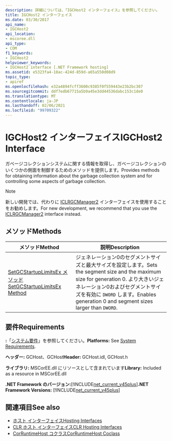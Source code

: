 ```yaml
---
description: 詳細については、「IGCHost2 インターフェイス」を参照してください。
title: IGCHost2 インターフェイス
ms.date: 03/30/2017
api_name:
- IGCHost2
api_location:
- mscoree.dll
api_type:
- COM
f1_keywords:
- IGCHost2
helpviewer_keywords:
- IGCHost2 interface [.NET Framework hosting]
ms.assetid: e5323fa4-18ac-424d-859d-a65a550d08d9
topic_type:
- apiref
ms.openlocfilehash: e32a4894fcff3600c9385f0f559443e23b2bc307
ms.sourcegitcommit: ddf7edb67715a5b9a45e3dd44536dabc153c1de0
ms.translationtype: MT
ms.contentlocale: ja-JP
ms.lasthandoff: 02/06/2021
ms.locfileid: "99709322"
---
```

# <a name="igchost2-interface"></a><span data-ttu-id="0259d-103">IGCHost2 インターフェイス</span><span class="sxs-lookup"><span data-stu-id="0259d-103">IGCHost2 Interface</span></span>

<span data-ttu-id="0259d-104">ガベージコレクションシステムに関する情報を取得し、ガベージコレクションのいくつかの側面を制御するためのメソッドを提供します。</span><span class="sxs-lookup"><span data-stu-id="0259d-104">Provides methods for obtaining information about the garbage collection system and for controlling some aspects of garbage collection.</span></span>  
  
> [!NOTE]
> <span data-ttu-id="0259d-105">新しい開発では、代わりに [ICLRGCManager2](iclrgcmanager2-interface.md) インターフェイスを使用することをお勧めします。</span><span class="sxs-lookup"><span data-stu-id="0259d-105">For new development, we recommend that you use the [ICLRGCManager2](iclrgcmanager2-interface.md) interface instead.</span></span>  
  
## <a name="methods"></a><span data-ttu-id="0259d-106">メソッド</span><span class="sxs-lookup"><span data-stu-id="0259d-106">Methods</span></span>  
  
|<span data-ttu-id="0259d-107">メソッド</span><span class="sxs-lookup"><span data-stu-id="0259d-107">Method</span></span>|<span data-ttu-id="0259d-108">説明</span><span class="sxs-lookup"><span data-stu-id="0259d-108">Description</span></span>|  
|------------|-----------------|  
|[<span data-ttu-id="0259d-109">SetGCStartupLimitsEx メソッド</span><span class="sxs-lookup"><span data-stu-id="0259d-109">SetGCStartupLimitsEx Method</span></span>](igchost2-setgcstartuplimitsex-method.md)|<span data-ttu-id="0259d-110">ジェネレーション0のセグメントサイズと最大サイズを設定します。</span><span class="sxs-lookup"><span data-stu-id="0259d-110">Sets the segment size and the maximum size for generation 0.</span></span> <span data-ttu-id="0259d-111">より大きいジェネレーション0およびセグメントサイズを有効に `DWORD` します。</span><span class="sxs-lookup"><span data-stu-id="0259d-111">Enables generation 0 and segment sizes larger than `DWORD`.</span></span>|  
  
## <a name="requirements"></a><span data-ttu-id="0259d-112">要件</span><span class="sxs-lookup"><span data-stu-id="0259d-112">Requirements</span></span>  

 <span data-ttu-id="0259d-113">**:**「[システム要件](../../get-started/system-requirements.md)」を参照してください。</span><span class="sxs-lookup"><span data-stu-id="0259d-113">**Platforms:** See [System Requirements](../../get-started/system-requirements.md).</span></span>  
  
 <span data-ttu-id="0259d-114">**ヘッダー:** GCHost、GCHost</span><span class="sxs-lookup"><span data-stu-id="0259d-114">**Header:** GCHost.idl, GCHost.h</span></span>  
  
 <span data-ttu-id="0259d-115">**ライブラリ:** MSCorEE.dll にリソースとして含まれています</span><span class="sxs-lookup"><span data-stu-id="0259d-115">**Library:** Included as a resource in MSCorEE.dll</span></span>  
  
 <span data-ttu-id="0259d-116">**.NET Framework のバージョン:**[!INCLUDE[net_current_v45plus](../../../../includes/net-current-v45plus-md.md)]</span><span class="sxs-lookup"><span data-stu-id="0259d-116">**.NET Framework Versions:** [!INCLUDE[net_current_v45plus](../../../../includes/net-current-v45plus-md.md)]</span></span>  
  
## <a name="see-also"></a><span data-ttu-id="0259d-117">関連項目</span><span class="sxs-lookup"><span data-stu-id="0259d-117">See also</span></span>

- [<span data-ttu-id="0259d-118">ホスト インターフェイス</span><span class="sxs-lookup"><span data-stu-id="0259d-118">Hosting Interfaces</span></span>](hosting-interfaces.md)
- [<span data-ttu-id="0259d-119">CLR ホスト インターフェイス</span><span class="sxs-lookup"><span data-stu-id="0259d-119">CLR Hosting Interfaces</span></span>](clr-hosting-interfaces.md)
- [<span data-ttu-id="0259d-120">CorRuntimeHost コクラス</span><span class="sxs-lookup"><span data-stu-id="0259d-120">CorRuntimeHost Coclass</span></span>](corruntimehost-coclass.md)
